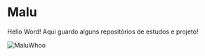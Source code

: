 # Malu
 Hello Word!
 Aqui guardo alguns repositórios de estudos e projeto!


<!-- FICHA DE STATUS -->
![MaluWhoo](https://github-readme-stats.vercel.app/api?username=MaluWhoo&theme=dark&show_icons=true)
